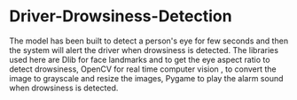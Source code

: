 # Driver-Drowsiness-Detection
The model has been built to detect a person's eye for few seconds and then the system will alert the driver when drowsiness is detected. The libraries used here are Dlib for face landmarks and to get the eye aspect ratio to detect drowsiness, OpenCV for real time computer vision , to convert the image to grayscale and resize the images, Pygame to play the alarm sound when drowsiness is  detected.
